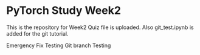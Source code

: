 # PyTorch Study Week2
This is the repository for Week2
Quiz file is uploaded.
Also git_test.ipynb is added for the git tutorial.

Emergency Fix Testing
Git branch Testing
